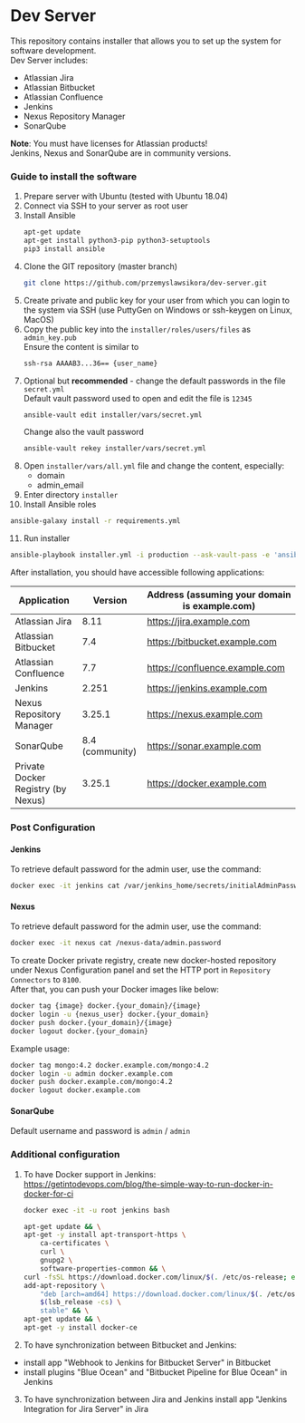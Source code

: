# Dev Server

This repository contains installer that allows you to set up the system for software development.  
Dev Server includes:
- Atlassian Jira
- Atlassian Bitbucket
- Atlassian Confluence
- Jenkins
- Nexus Repository Manager
- SonarQube

**Note**: You must have licenses for Atlassian products!  
Jenkins, Nexus and SonarQube are in community versions.

### Guide to install the software

1. Prepare server with Ubuntu (tested with Ubuntu 18.04)
2. Connect via SSH to your server as root user
3. Install Ansible
   ```bash
   apt-get update
   apt-get install python3-pip python3-setuptools
   pip3 install ansible
   ```
4. Clone the GIT repository (master branch)
   ```bash
   git clone https://github.com/przemyslawsikora/dev-server.git
   ```
5. Create private and public key for your user from which you can login to the system 
   via SSH (use PuttyGen on Windows or ssh-keygen on Linux, MacOS)
6. Copy the public key into the <code>installer/roles/users/files</code> as <code>admin_key.pub</code>  
   Ensure the content is similar to
   ```bash
   ssh-rsa AAAAB3...36== {user_name}
   ```
7. Optional but **recommended** - change the default passwords in the file <code>secret.yml</code>  
   Default vault password used to open and edit the file is <code>12345</code>
   ```bash
   ansible-vault edit installer/vars/secret.yml
   ```
   Change also the vault password
   ```bash
   ansible-vault rekey installer/vars/secret.yml
   ```
8. Open <code>installer/vars/all.yml</code> file and change the content, especially:
   - domain
   - admin_email
9. Enter directory <code>installer</code>
10. Install Ansible roles
   ```bash
   ansible-galaxy install -r requirements.yml
   ```
11. Run installer
   ```bash
   ansible-playbook installer.yml -i production --ask-vault-pass -e 'ansible_python_interpreter=/usr/bin/python3'
   ```

After installation, you should have accessible following applications:

| Application                           | Version         | Address (assuming your domain is example.com)  |
|------------------------------------   |--------------   |---------------------------------------------   |
| Atlassian Jira                        | 8.11            | https://jira.example.com                  	   |
| Atlassian Bitbucket                   | 7.4             | https://bitbucket.example.com             	   |
| Atlassian Confluence                  | 7.7             | https://confluence.example.com             	   |
| Jenkins                               | 2.251           | https://jenkins.example.com               	   |
| Nexus Repository Manager              | 3.25.1          | https://nexus.example.com                  	   |
| SonarQube                             | 8.4 (community) | https://sonar.example.com                 	   |
| Private Docker Registry (by Nexus)    | 3.25.1          | https://docker.example.com                	   |

### Post Configuration

#### Jenkins
To retrieve default password for the admin user, use the command:
```bash
docker exec -it jenkins cat /var/jenkins_home/secrets/initialAdminPassword
```

#### Nexus
To retrieve default password for the admin user, use the command:
```bash
docker exec -it nexus cat /nexus-data/admin.password
```
To create Docker private registry, create new docker-hosted repository under Nexus Configuration panel and set the HTTP port in <code>Repository Connectors</code> to <code>8100</code>.  
After that, you can push your Docker images like below:
```bash
docker tag {image} docker.{your_domain}/{image}
docker login -u {nexus_user} docker.{your_domain}
docker push docker.{your_domain}/{image}
docker logout docker.{your_domain}
```
Example usage:
```bash
docker tag mongo:4.2 docker.example.com/mongo:4.2
docker login -u admin docker.example.com
docker push docker.example.com/mongo:4.2
docker logout docker.example.com
```

#### SonarQube
Default username and password is <code>admin</code> / <code>admin</code>

### Additional configuration

1. To have Docker support in Jenkins:  
   https://getintodevops.com/blog/the-simple-way-to-run-docker-in-docker-for-ci
   ```bash
   docker exec -it -u root jenkins bash

   apt-get update && \
   apt-get -y install apt-transport-https \
       ca-certificates \
       curl \
       gnupg2 \
       software-properties-common && \
   curl -fsSL https://download.docker.com/linux/$(. /etc/os-release; echo "$ID")/gpg > /tmp/dkey; apt-key add /tmp/dkey && \
   add-apt-repository \
       "deb [arch=amd64] https://download.docker.com/linux/$(. /etc/os-release; echo "$ID") \
       $(lsb_release -cs) \
       stable" && \
   apt-get update && \
   apt-get -y install docker-ce
   ```

2. To have synchronization between Bitbucket and Jenkins:
  - install app "Webhook to Jenkins for Bitbucket Server" in Bitbucket
  - install plugins "Blue Ocean" and "Bitbucket Pipeline for Blue Ocean" in Jenkins

3. To have synchronization between Jira and Jenkins install app "Jenkins Integration for Jira Server" in Jira

